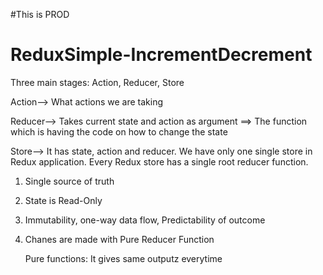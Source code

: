 #This is PROD

# ReduxSimple-IncrementDecrement

Three main stages: Action, Reducer, Store

Action--> What actions we are taking

Reducer--> Takes current state and action as argument ==> The function which is having the code on how to change the state

Store--> It has state, action and reducer. We have only one single store in Redux application. Every Redux store has a single root reducer function.

1. Single source of truth
2. State is Read-Only
3. Immutability, one-way data flow, Predictability of outcome
4. Chanes are made with Pure Reducer Function

   Pure functions: It gives same outputz everytime
